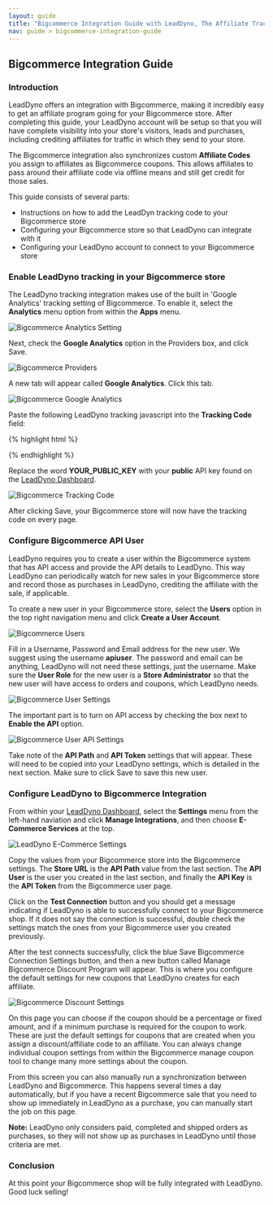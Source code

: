 ```yaml
---
layout: guide
title: "Bigcommerce Integration Guide with LeadDyno, The Affiliate Tracking Software & Online Marketing System"
nav: guide > bigcommerce-integration-guide
---
```


## Bigcommerce Integration Guide

### Introduction

LeadDyno offers an integration with Bigcommerce, making it incredibly easy to get an affiliate program going for
your Bigcommerce store. After completing this guide, your LeadDyno account will be setup so that you will have complete
visibility into your store's visitors, leads and purchases, including crediting affiliates for traffic in which they
send to your store.

The Bigcommerce integration also synchronizes custom **Affiliate Codes** you assign to affiliates as Bigcommerce coupons.
This allows affiliates to pass around their affiliate code via offline means and still get credit for those sales.

This guide consists of several parts:

* Instructions on how to add the LeadDyn tracking code to your Bigcommerce store
* Configuring your Bigcommerce store so that LeadDyno can integrate with it
* Configuring your LeadDyno account to connect to your Bigcommerce store

### Enable LeadDyno tracking in your Bigcommerce store ###

The LeadDyno tracking integration makes use of the built in 'Google Analytics' tracking setting of Bigcommerce. To
enable it, select the **Analytics** menu option from within the **Apps** menu.

![Bigcommerce Analytics Setting](/img/bc_guide_analytics.png)


Next, check the **Google Analytics** option in the Providers box, and click Save.

![Bigcommerce Providers](/img/bc_guide_analytics_enable_google.png)

A new tab will appear called **Google Analytics**. Click this tab.

![Bigcommerce Google Analytics](/img/bc_guide_analytics_click_google.png)

Paste the following LeadDyno tracking javascript into the **Tracking Code** field:

{% highlight html %}
<script type="text/javascript" src="https://static.leaddyno.com/js"></script>
<script>
  LeadDyno.key = "YOUR_PUBLIC_KEY";
  LeadDyno.recordVisit();
  LeadDyno.autoWatch();
 </script>
{% endhighlight %}

Replace the word **YOUR_PUBLIC_KEY** with your **public** API key found on the [LeadDyno Dashboard](https://app.leaddyno.com/settings/account).

![Bigcommerce Tracking Code](/img/bc_guide_analytics_paste_and_save.png)

After clicking Save, your Bigcommerce store will now have the tracking code on every page.


### Configure Bigcommerce API User ###

LeadDyno requires you to create a user within the Bigcommerce system that has API access and provide the API details
to LeadDyno. This way LeadDyno can periodically watch for new sales in your Bigcommerce store and record those as
purchases in LeadDyno, crediting the affiliate with the sale, if applicable.

To create a new user in your Bigcommerce store, select the **Users** option in the top right navigation menu and click
**Create a User Account**.

![Bigcommerce Users](/img/bc_guide_create_user.png)


Fill in a Username, Password and Email address for the new user. We suggest using the username **apiuser**. The password
and email can be anything, LeadDyno will not need these settings, just the username. Make sure the **User Role** for the new
user is a **Store Administrator** so that the new user will have access to orders and coupons, which LeadDyno needs.

![Bigcommerce User Settings](/img/bc_guide_create_user_settings.png)

The important part is to turn on API access by checking the box next to **Enable the API** option.

![Bigcommerce User API Settings](/img/bc_guide_enable_api.png)

Take note of the **API Path** and **API Token** settings that will appear. These will need to be copied into your LeadDyno
settings, which is detailed in the next section. Make sure to click Save to save this new user.



### Configure LeadDyno to Bigcommerce Integration ###

From within your [LeadDyno Dashboard](https://app.leaddyno.com), select the **Settings** menu from the left-hand naviation
and click **Manage Integrations**, and then choose **E-Commerce Services** at the top.

![LeadDyno E-Commerce Settings](/img/bc_guide_ld_settings.png)


Copy the values from your Bigcommerce store into the Bigcommerce settings. The **Store URL** is the **API Path** value
from the last section. The **API User** is the user you created in the last section, and finally the **API Key** is the
**API Token** from the Bigcommerce user page.

Click on the **Test Connection** button and you should get a message indicating if LeadDyno is able to successfully connect
to your Bigcommerce shop. If it does not say the connection is successful, double check the settings match the ones from
your Bigcommerce user you created previously.

After the test connects successfully, click the blue Save Bigcommerce Connection Settings button, and then a new button called
Manage Bigcommerce Discount Program will appear. This is where you configure the default settings for new coupons that
LeadDyno creates for each affiliate.

![Bigcommerce Discount Settings](/img/bc_guide_ld_coupon_settings.png)

On this page you can choose if the coupon should be a percentage or fixed amount, and if a minimum purchase is required
for the coupon to work. These are just the default settings for coupons that are created when you assign a discount/affiliate
code to an affiliate. You can always change individual coupon settings from within the Bigcommerce manage coupon tool
to change many more settings about the coupon.

From this screen you can also manually run a synchronization between LeadDyno and Bigcommerce. This happens several times
a day automatically, but if you have a recent Bigcommerce sale that you need to show up immediately in LeadDyno as a
purchase, you can manually start the job on this page.

<div class="alert alert-info">
  <strong>Note:</strong> LeadDyno only considers paid, completed and shipped orders as purchases, so they will not show up
   as purchases in LeadDyno until those criteria are met.
</div>


### Conclusion ###

At this point your Bigcommerce shop will be fully integrated with LeadDyno. Good luck selling!